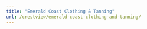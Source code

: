 ```yaml
---
title: "Emerald Coast Clothing & Tanning"
url: /crestview/emerald-coast-clothing-and-tanning/
---
```

